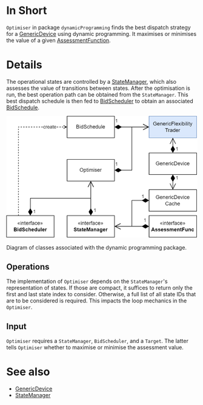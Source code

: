 # In Short

`Optimiser` in package `dynamicProgramming` finds the best dispatch strategy for a [GenericDevice](./GenericDevice) using dynamic programming. It maximises or minimises the value of a given [AssessmentFunction](./AssessmentFunction).

# Details

The operational states are controlled by a [StateManager](./StateManager), which also assesses the value of transitions between states.
After the optimisation is run, the best operation path can be obtained from the `StateManager`.
This best dispatch schedule is then fed to [BidScheduler](./BidScheduler) to obtain an associated [BidSchedule](./BidSchedule).

![Dynamic programming classes](../../uploads/DynamicProgramming_Classes.png)

Diagram of classes associated with the dynamic programming package.

## Operations

The implementation of `Optimiser` depends on the `StateManager`'s representation of states.
If those are compact, it suffices to return only the first and last state index to consider.
Otherwise, a full list of all state IDs that are to be considered is required.
This impacts the loop mechanics in the `Optimiser`.

## Input

`Optimiser` requires a `StateManager`, `BidScheduler`, and a `Target`.
The latter tells `Optimiser` whether to maximise or minimise the assessment value.

# See also

* [GenericDevice](./GenericDevice)
* [StateManager](./StateManager)
